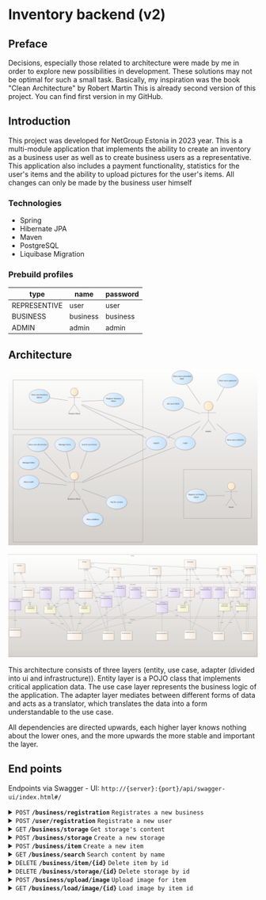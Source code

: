# Inventory backend (v2)

## Preface

Decisions, especially those related to architecture were made by me in order to explore new possibilities in development. These solutions may not be optimal for such a small task.  Basically, my inspiration was the book "Clean Architecture" by Robert Martin
This is already second version of this project. You can find first version in my GitHub.

## Introduction

This project was developed for NetGroup Estonia in 2023 year. 
This is a multi-module application that implements the ability to create an inventory as a business user as well as to create business users as a representative. 
This application also includes a payment functionality, statistics for the user's items and the ability to upload pictures for the user's items. All changes can only be made by the business user himself

### Technologies
* Spring
* Hibernate JPA
* Maven
* PostgreSQL
* Liquibase Migration

### Prebuild profiles
| type         | name     | password |
|--------------|----------|----------|
| REPRESENTIVE | user     | user     |
| BUSINESS     | business | business |
| ADMIN        | admin    | admin    |

## Architecture

![Use cases](usecases.png)

![Architecture design](architecture.png)

This architecture consists of three layers (entity, use case, adapter (divided into ui and infrastructure)). Entity layer is a POJO class that implements critical application data. 
The use case layer represents the business logic of the application.
The adapter layer mediates between different forms of data and acts as a translator, which translates the data into a form understandable to the use case.

All dependencies are directed upwards, each higher layer knows nothing about the lower ones, and the more upwards the more stable and important the layer.

## End points
Endpoints via Swagger - UI: ```http://{server}:{port}/api/swagger-ui/index.html#/```

<details>
 <summary><code>POST</code> <code><b>/business/registration</b></code> <code>Registrates a new business</code></summary>

##### Parameters

| name           | type     | data type     | description                                                       |
|----------------|----------|---------------|-------------------------------------------------------------------|
| body           | required | object (JSON) | <details>```{"name": "string", "password": "string"}```</details> |

##### Responses

| http code | content-type       | response                                 |
|-----------|--------------------|------------------------------------------|
| `201`     | `application/json` | `Business has been created successfully` |                                                              |
</details>

<details>
 <summary><code>POST</code> <code><b>/user/registration</b></code> <code>Registrate a new user</code></summary>

##### Parameters

| name           | type     | data type     | description                                                       |
|----------------|----------|---------------|-------------------------------------------------------------------|
| body           | required | object (JSON) | <details>```{"name": "string", "password": "string"}```</details> |

##### Responses

| http code | content-type       | response                             |
|-----------|--------------------|--------------------------------------|
| `201`     | `application/json` | `User has been created successfully` |                                                              |
</details>

<details>
 <summary><code>GET</code> <code><b>/business/storage</b></code> <code>Get storage's content</code></summary>

##### Parameters

| name      | type         | data type | description |
|-----------|--------------|-----------|-------------|
| storageId | non-required | int       |             |

##### Responses

| http code | content-type       | response                              |
|-----------|--------------------|---------------------------------------|
| `200`     | `application/json` | `Storage's content has been provided` |                                                              |
</details>

<details>
 <summary><code>POST</code> <code><b>/business/storage</b></code> <code>Create a new storage</code></summary>

##### Parameters

| name           | type     | data type     | description                                                             |
|----------------|----------|---------------|-------------------------------------------------------------------------|
| body           | required | object (JSON) | <details>```{"name": "string", "upperStorageId": "number"}```</details> |

##### Responses

| http code | content-type       | response                                |
|-----------|--------------------|-----------------------------------------|
| `200`     | `application/json` | `Storage has been created successfully` |                                                              |
</details>

<details>
 <summary><code>POST</code> <code><b>/business/item</b></code> <code>Create a new item</code></summary>

##### Parameters

| name           | type     | data type     | description                                                        |
|----------------|----------|---------------|--------------------------------------------------------------------|
| body           | required | object (JSON) | <details>```{"name": "string", "storageId": "number"}```</details> |

##### Responses

| http code | content-type       | response                                |
|-----------|--------------------|-----------------------------------------|
| `200`     | `application/json` | `Storage has been created successfully` |                                                              |
</details>

<details>
 <summary><code>GET</code> <code><b>/business/search</b></code> <code>Search content by name</code></summary>

##### Parameters

| name | type     | data type | description |
|------|----------|-----------|-------------|
| name | required | string    |             |

##### Responses

| http code | content-type       | response                            |
|-----------|--------------------|-------------------------------------|
| `200`     | `application/json` | `Content has been created provided` |                                                              |
</details>

<details>
 <summary><code>DELETE</code> <code><b>/business/item/{id}</b></code> <code>Delete item by id</code></summary>

##### Parameters

| name | type     | data type | description |
|------|----------|-----------|-------------|
| id   | required | number    |             |

##### Responses

| http code | content-type       | response                |
|-----------|--------------------|-------------------------|
| `200`     | `application/json` | `Item has been deleted` |                                                              |
</details>

<details>
 <summary><code>DELETE</code> <code><b>/business/storage/{id}</b></code> <code>Delete storage by id</code></summary>

##### Parameters

| name | type     | data type | description |
|------|----------|-----------|-------------|
| id   | required | number    |             |

##### Responses

| http code | content-type       | response                   |
|-----------|--------------------|----------------------------|
| `200`     | `application/json` | `Storage has been deleted` |                                                              |
</details>

<details>
 <summary><code>POST</code> <code><b>/business/upload/image</b></code> <code>Upload image for item</code></summary>

##### Parameters

| name  | type     | data type | description |
|-------|----------|-----------|-------------|
| files | required | file      |             |

##### Responses

| http code | content-type       | response   |
|-----------|--------------------|------------|
| `200`     | `application/json` | `Uploaded` |                                                              |
</details>

<details>
 <summary><code>GET</code> <code><b>/business/load/image/{id}</b></code> <code>Load image by item id</code></summary>

##### Parameters

| name | type     | data type | description |
|------|----------|-----------|-------------|
| id   | required | file      |             |

##### Responses

| http code | content-type       | response         |
|-----------|--------------------|------------------|
| `200`     | `application/json` | `Image as bytes` |                                                              |
</details>









